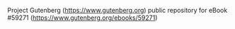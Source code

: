 Project Gutenberg (https://www.gutenberg.org) public repository for
eBook #59271 (https://www.gutenberg.org/ebooks/59271)
